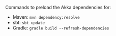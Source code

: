 Commands to preload the Akka dependencies for:

* Maven: `mvn dependency:resolve`
* sbt: `sbt update`
* Gradle: `gradle build --refresh-dependencies`
